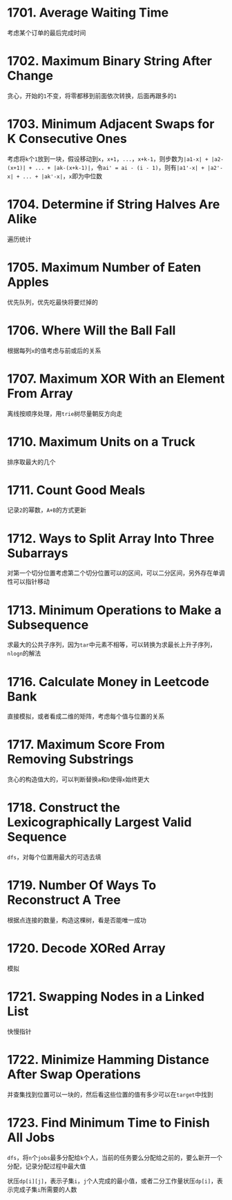 # 1701. Average Waiting Time
考虑某个订单的最后完成时间
# 1702. Maximum Binary String After Change
贪心，开始的`1`不变，将零都移到前面依次转换，后面再跟多的`1`
# 1703. Minimum Adjacent Swaps for K Consecutive Ones
考虑将`k`个`1`放到一块，假设移动到`x`，`x+1`，`...`，`x+k-1`，则步数为`|a1-x| + |a2-(x+1)| + ... + |ak-(x+k-1)|`，令`ai' = ai - (i - 1)`，则有`|a1'-x| + |a2'-x| + ... + |ak'-x|`，`x`即为中位数  
# 1704. Determine if String Halves Are Alike
遍历统计
# 1705. Maximum Number of Eaten Apples
优先队列，优先吃最快将要烂掉的
# 1706. Where Will the Ball Fall
根据每列`x`的值考虑与前或后的关系
# 1707. Maximum XOR With an Element From Array
离线按顺序处理，用`trie`树尽量朝反方向走
# 1710. Maximum Units on a Truck
排序取最大的几个
# 1711. Count Good Meals
记录`2`的幂数，`A+B`的方式更新
# 1712. Ways to Split Array Into Three Subarrays
对第一个切分位置考虑第二个切分位置可以的区间，可以二分区间，另外存在单调性可以指针移动
# 1713. Minimum Operations to Make a Subsequence
求最大的公共子序列，因为`tar`中元素不相等，可以转换为求最长上升子序列，`nlogn`的解法
# 1716. Calculate Money in Leetcode Bank
直接模拟，或者看成二维的矩阵，考虑每个值与位置的关系
# 1717. Maximum Score From Removing Substrings
贪心的构造值大的，可以判断替换`a`和`b`使得`x`始终更大
# 1718. Construct the Lexicographically Largest Valid Sequence
`dfs`，对每个位置用最大的可选去填
# 1719. Number Of Ways To Reconstruct A Tree
根据点连接的数量，构造这棵树，看是否能唯一成功
# 1720. Decode XORed Array
模拟
# 1721. Swapping Nodes in a Linked List
快慢指针
# 1722. Minimize Hamming Distance After Swap Operations
并查集找到位置可以一块的，然后看这些位置的值有多少可以在`target`中找到
# 1723. Find Minimum Time to Finish All Jobs
`dfs`，将`n`个`jobs`最多分配给`k`个人，当前的任务要么分配给之前的，要么新开一个分配，记录分配过程中最大值

状压`dp[i][j]`，表示子集`i`，`j`个人完成的最小值，或者二分工作量状压`dp[i]`，表示完成子集`i`所需要的人数

